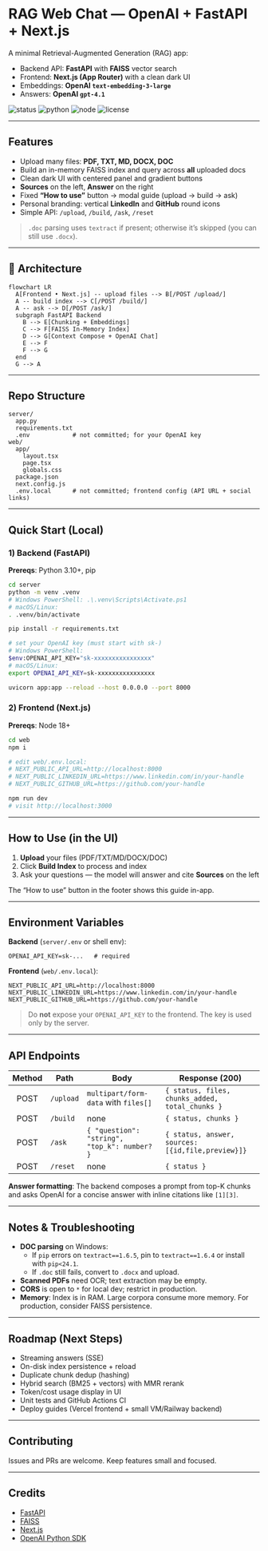 # RAG Web Chat — OpenAI + FastAPI + Next.js

A minimal Retrieval-Augmented Generation (RAG) app:

- Backend API: **FastAPI** with **FAISS** vector search  
- Frontend: **Next.js (App Router)** with a clean dark UI  
- Embeddings: **OpenAI `text-embedding-3-large`**  
- Answers: **OpenAI `gpt-4.1`**

![status](https://img.shields.io/badge/status-active-success)
![python](https://img.shields.io/badge/python-3.10+-blue)
![node](https://img.shields.io/badge/node-18+-green)
![license](https://img.shields.io/badge/license-MIT-lightgrey)

---

##  Features

- Upload many files: **PDF, TXT, MD, DOCX, DOC**
- Build an in-memory FAISS index and query across **all** uploaded docs
- Clean dark UI with centered panel and gradient buttons
- **Sources** on the left, **Answer** on the right
- Fixed **“How to use”** button → modal guide (upload → build → ask)
- Personal branding: vertical **LinkedIn** and **GitHub** round icons
- Simple API: `/upload`, `/build`, `/ask`, `/reset`

> `.doc` parsing uses `textract` if present; otherwise it’s skipped (you can still use `.docx`).

---

## 🧭 Architecture

```mermaid
flowchart LR
  A[Frontend • Next.js] -- upload files --> B[/POST /upload/]
  A -- build index --> C[/POST /build/]
  A -- ask --> D[/POST /ask/]
  subgraph FastAPI Backend
    B --> E[Chunking + Embeddings]
    C --> F[FAISS In-Memory Index]
    D --> G[Context Compose + OpenAI Chat]
    E --> F
    F --> G
  end
  G --> A
```

---

##  Repo Structure

```
server/
  app.py
  requirements.txt
  .env            # not committed; for your OpenAI key
web/
  app/
    layout.tsx
    page.tsx
    globals.css
  package.json
  next.config.js
  .env.local      # not committed; frontend config (API URL + social links)
```

---

##  Quick Start (Local)

### 1) Backend (FastAPI)

**Prereqs**: Python 3.10+, pip

```bash
cd server
python -m venv .venv
# Windows PowerShell: .\.venv\Scripts\Activate.ps1
# macOS/Linux:
. .venv/bin/activate

pip install -r requirements.txt

# set your OpenAI key (must start with sk-)
# Windows PowerShell:
$env:OPENAI_API_KEY="sk-xxxxxxxxxxxxxxxx"
# macOS/Linux:
export OPENAI_API_KEY=sk-xxxxxxxxxxxxxxxx

uvicorn app:app --reload --host 0.0.0.0 --port 8000
```

### 2) Frontend (Next.js)

**Prereqs**: Node 18+

```bash
cd web
npm i

# edit web/.env.local:
# NEXT_PUBLIC_API_URL=http://localhost:8000
# NEXT_PUBLIC_LINKEDIN_URL=https://www.linkedin.com/in/your-handle
# NEXT_PUBLIC_GITHUB_URL=https://github.com/your-handle

npm run dev
# visit http://localhost:3000
```

---

##  How to Use (in the UI)

1. **Upload** your files (PDF/TXT/MD/DOCX/DOC)  
2. Click **Build Index** to process and index  
3. Ask your questions — the model will answer and cite **Sources** on the left

The “How to use” button in the footer shows this guide in-app.

---

##  Environment Variables

**Backend** (`server/.env` or shell env):
```
OPENAI_API_KEY=sk-...   # required
```

**Frontend** (`web/.env.local`):
```
NEXT_PUBLIC_API_URL=http://localhost:8000
NEXT_PUBLIC_LINKEDIN_URL=https://www.linkedin.com/in/your-handle
NEXT_PUBLIC_GITHUB_URL=https://github.com/your-handle
```

> Do **not** expose your `OPENAI_API_KEY` to the frontend. The key is used only by the server.

---

##  API Endpoints

| Method | Path     | Body                                          | Response (200)                                   |
|:------:|----------|-----------------------------------------------|--------------------------------------------------|
| POST   | `/upload`| `multipart/form-data` with `files[]`          | `{ status, files, chunks_added, total_chunks }`  |
| POST   | `/build` | none                                          | `{ status, chunks }`                             |
| POST   | `/ask`   | `{ "question": "string", "top_k": number? }`  | `{ status, answer, sources:[{id,file,preview}]}` |
| POST   | `/reset` | none                                          | `{ status }`                                     |

**Answer formatting**: The backend composes a prompt from top-K chunks and asks OpenAI for a concise answer with inline citations like `[1][3]`.

---

##  Notes & Troubleshooting

- **DOC parsing** on Windows:
  - If `pip` errors on `textract==1.6.5`, pin to `textract==1.6.4` or install with `pip<24.1`.
  - If `.doc` still fails, convert to `.docx` and upload.
- **Scanned PDFs** need OCR; text extraction may be empty.
- **CORS** is open to `*` for local dev; restrict in production.
- **Memory**: Index is in RAM. Large corpora consume more memory. For production, consider FAISS persistence.

---

##  Roadmap (Next Steps)

- Streaming answers (SSE)
- On-disk index persistence + reload
- Duplicate chunk dedup (hashing)
- Hybrid search (BM25 + vectors) with MMR rerank
- Token/cost usage display in UI
- Unit tests and GitHub Actions CI
- Deploy guides (Vercel frontend + small VM/Railway backend)

---

##  Contributing

Issues and PRs are welcome. Keep features small and focused.

---
##  Credits

- [FastAPI](https://fastapi.tiangolo.com/)
- [FAISS](https://github.com/facebookresearch/faiss)
- [Next.js](https://nextjs.org/)
- [OpenAI Python SDK](https://github.com/openai/openai-python)
